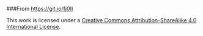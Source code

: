 ###From https://git.io/fj0II

This work is licensed under a [Creative Commons Attribution-ShareAlike 4.0 International License](http://creativecommons.org/licenses/by-sa/4.0/).
